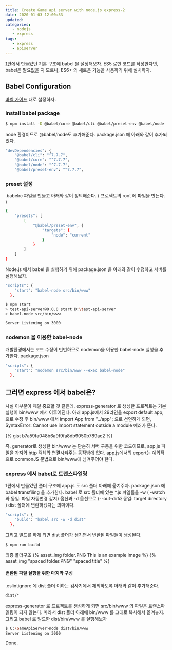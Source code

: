 ```yaml
---
title: Create Game api server with node.js express-2
date: 2020-01-03 12:00:33
updated:
categories:
   - nodejs
   - express
tags:
   - express
   - apiserver
---
```


[1편](https://akanamed.github.io/2019/12/30/express-apiserver-1/)에서 
만들었던 기본 구조에 babel 을 설정해보자.
ES5 로만 코드를 작성한다면, babel은 필요없을 지 모르나, 
ES6+ 의 새로운 기능을 사용하기 위해 설치하자.
<!-- more -->
<!-- toc -->

## Babel Configuration
[바벨 가이드](https://babeljs.io/docs/en/usage) 대로 설정하자.

### install babel package
``` bash
$ npm install -D @babel/core @babel/cli @babel/preset-env @babel/node
```
node 환경이므로 @babel/node도 추가해준다.
package.json 에 아래와 같이 추가되었다.
``` bash
"devDependencies": {
    "@babel/cli": "^7.7.7",
    "@babel/core": "^7.7.7",
    "@babel/node": "^7.7.7",
    "@babel/preset-env": "^7.7.7",
```

### preset 설정
.babelrc 파일을 만들고 아래와 같이 정의해준다.
( 프로젝트의 root 에 파일을 만든다. )

``` bash
{
    "presets": [
        [
            "@babel/preset-env", {
                "targets": {
                    "node": "current"
                }
            }
        ]
    ]
}
```
Node.js 에서 babel 을 실행하기 위해 package.json 을 
아래와 같이 수정하고 서버를 실행해보자.
``` bash
"scripts": {
    "start": "babel-node src/bin/www"
  },
```

``` bash
$ npm start
> test-api-server@0.0.0 start D:\test-api-server
> babel-node src/bin/www

Server Listening on 3000
```

### nodemon 을 이용한 babel-node

개발환경에서는 코드 수정이 빈번하므로 nodemon을 이용한 babel-node 실행을 추가한다.
package.json
``` bash
"scripts": {
    "start": "nodemon src/bin/www --exec babel-node"
  },
```

## 그러면 express 에서 babel은?

사실 이부분이 제일 중요할 것 같은데, 
express-generator 로 생성한 프로젝트는 기본 실행이 bin/www 에서 이루어진다.
아래 app.js에서 29라인을 export default app; 으로 수정 후
bin/www 에서 import App from "../app"; 으로 선언하게 되면,
SyntaxError: Cannot use import statement outside a module 에러가 뜬다.

{% gist b7a59fa048b6a9f9fa8db9050b789ac2 %}

즉, generator로 생성한 bin/www 는 단순히 서버 구동을 위한 코드이므로,
app.js 파일을 가져와 http 객체와 연결시켜주는 동작밖에 없다.
app.js에서의 export는 예외적으로 commonJS 문법으로 bin/www에 넘겨주어야 한다.

###  express 에서 babel로 트랜스파일링
1편에서 만들었던 폴더 구조에 app.js 도 src 폴더 아래에 옮겨주자.
package.json 에 babel transfiling 을 추가한다.
babel 로 src 폴더에 있는 *.js 파일들을 -w ( -watch와 동일: 파일 자동변경 감지) 옵션과
-d 옵션으로 (--out-dir와 동일: target directory ) dist 폴더에 변환하겠다는 의미이다.
``` bash
"scripts": {
    "build": "babel src -w -d dist"
  },
```
그리고 빌드를 하게 되면 dist 폴더가 생기면서 변환된 파일들이 생성된다.
``` bash
$ npm run build
```

최종 폴더구조
{% asset_img folder.PNG This is an example image %}
{% asset_img "spaced folder.PNG" "spaced title" %}

#### 변환된 파일 실행을 위한 마지막 구성

.eslintignore 에 dist 폴더 이하는 검사기에서 제외하도록 아래와 같이 추가해준다.
``` bash
dist/*
```

express-generator 로 프로젝트를 생성하게 되면 src/bin/www 의 파일은 트랜스파일링이 되지 않는다.
따라서 dist 폴더 아래에 bin/www 를 그대로 복사해서 옮겨놓자.
그리고 babel 로 빌드한 dist/bin/www 를 실행해보자
``` bash
$ C:\GameApiServer>node dist/bin/www
Server Listening on 3000
```

Done.